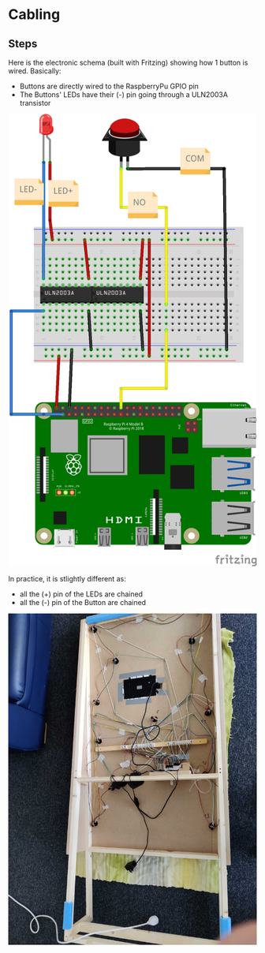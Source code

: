 # Cabling

## Steps

Here is the electronic schema (built with Fritzing) showing how 1 button is wired. Basically:
- Buttons are directly wired to the RaspberryPu GPIO pin
- The Buttons' LEDs have their (-) pin going through a ULN2003A transistor

![fritz_schema](fritz_schema.png)

In practice, it is stlightly different as:
- all the (+) pin of the LEDs are chained
- all the (-) pin of the Button are chained

![back_pic](back_pic_cables.png)